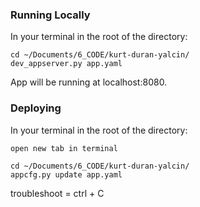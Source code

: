 ### Running Locally
In your terminal in the root of the directory:

```
cd ~/Documents/6_CODE/kurt-duran-yalcin/
dev_appserver.py app.yaml
```

App will be running at localhost:8080.

### Deploying
In your terminal in the root of the directory:

```
open new tab in terminal

cd ~/Documents/6_CODE/kurt-duran-yalcin/
appcfg.py update app.yaml 
```

troubleshoot = ctrl + C 